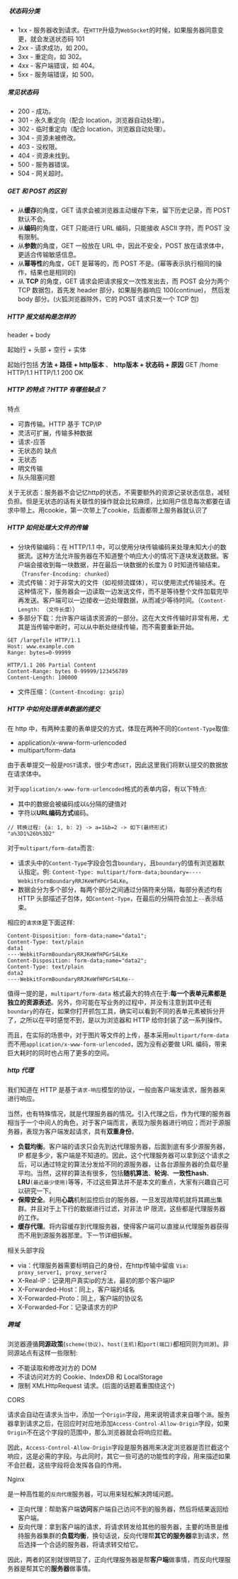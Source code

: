 
#####  状态码分类

- 1xx - 服务器收到请求。在`HTTP`升级为`WebSocket`的时候，如果服务器同意变更，就会发送状态码 101
- 2xx - 请求成功，如 200。
- 3xx - 重定向，如 302。
- 4xx - 客户端错误，如 404。
- 5xx - 服务端错误，如 500。

##### 常见状态码

- 200 - 成功。
- 301 - 永久重定向（配合 location，浏览器自动处理）。
- 302 - 临时重定向（配合 location，浏览器自动处理）。
- 304 - 资源未被修改。
- 403 - 没权限。
- 404 - 资源未找到。
- 500 - 服务器错误。
- 504 - 网关超时。


##### GET 和 POST 的区别

- 从**缓存**的角度，GET 请求会被浏览器主动缓存下来，留下历史记录，而 POST 默认不会。
- 从**编码**的角度，GET 只能进行 URL 编码，只能接收 ASCII 字符，而 POST 没有限制。
- 从**参数**的角度，GET 一般放在 URL 中，因此不安全，POST 放在请求体中，更适合传输敏感信息。
- 从**幂等性**的角度，GET 是幂等的，而 POST 不是。(幂等表示执行相同的操作，结果也是相同的)
- 从 **TCP** 的角度，GET 请求会把请求报文一次性发出去，而 POST 会分为两个 TCP 数据包，首先发 header 部分，如果服务器响应 100(continue)， 然后发 body 部分。(火狐浏览器除外，它的 POST 请求只发一个 TCP 包)

##### HTTP 报文结构是怎样的

header + body 

起始行 + 头部 + 空行 + 实体

起始行包括 **方法 + 路径 + http版本** 、 **http版本 + 状态码 + 原因**
GET /home HTTP/1.1
HTTP/1.1 200 OK


##### HTTP 的特点？HTTP 有哪些缺点？

特点
- 可靠传输。HTTP 基于 TCP/IP
- 灵活可扩展，传输多种数据
- 请求-应答
- 无状态的
缺点
- 无状态
- 明文传输
- 队头阻塞问题

关于无状态：服务器不会记忆http的状态，不需要额外的资源记录状态信息，减轻负担。但是无状态的话有关联性的操作就会比较麻烦，比如用户信息每次都要在请求中带上。用cookie，第一次带上了cookie，后面都带上服务器就认识了

##### HTTP 如何处理大文件的传输

- 分块传输编码：在 HTTP/1.1 中，可以使用分块传输编码来处理未知大小的数据流。这种方法允许服务器在不知道整个响应大小的情况下逐块发送数据。客户端会接收到每一块数据，并在最后一块数据的长度为 0 时知道传输结束。（`Transfer-Encoding: chunked`）
- 流式传输：对于非常大的文件（如视频流媒体），可以使用流式传输技术。在这种情况下，服务器会一边读取一边发送文件，而不是等待整个文件加载完毕再发送。客户端可以一边接收一边处理数据，从而减少等待时间。（`Content-Length: （文件长度）`）
- 多部分下载：允许客户端请求资源的一部分。这在大文件传输时非常有用，尤其是当传输中断时，可以从中断处继续传输，而不需要重新开始。

```
GET /largefile HTTP/1.1
Host: www.example.com
Range: bytes=0-99999

HTTP/1.1 206 Partial Content
Content-Range: bytes 0-99999/123456789
Content-Length: 100000
```

- 文件压缩：（`Content-Encoding: gzip`）

##### HTTP 中如何处理表单数据的提交

在 http 中，有两种主要的表单提交的方式，体现在两种不同的`Content-Type`取值:

- application/x-www-form-urlencoded
- multipart/form-data

由于表单提交一般是`POST`请求，很少考虑`GET`，因此这里我们将默认提交的数据放在请求体中。


对于`application/x-www-form-urlencoded`格式的表单内容，有以下特点:

- 其中的数据会被编码成以`&`分隔的键值对
- 字符以**URL编码方式**编码。

```
// 转换过程: {a: 1, b: 2} -> a=1&b=2 -> 如下(最终形式) 
"a%3D1%26b%3D2"
```

对于`multipart/form-data`而言:

- 请求头中的`Content-Type`字段会包含`boundary`，且`boundary`的值有浏览器默认指定。例: `Content-Type: multipart/form-data;boundary=----WebkitFormBoundaryRRJKeWfHPGrS4LKe`。
- 数据会分为多个部分，每两个部分之间通过分隔符来分隔，每部分表述均有 HTTP 头部描述子包体，如`Content-Type`，在最后的分隔符会加上`--`表示结束。

相应的`请求体`是下面这样:
```
Content-Disposition: form-data;name="data1";
Content-Type: text/plain 
data1 
----WebkitFormBoundaryRRJKeWfHPGrS4LKe 
Content-Disposition: form-data;name="data2"; 
Content-Type: text/plain 
data2 
----WebkitFormBoundaryRRJKeWfHPGrS4LKe--
```
  
值得一提的是，`multipart/form-data` 格式最大的特点在于:**每一个表单元素都是独立的资源表述**。另外，你可能在写业务的过程中，并没有注意到其中还有`boundary`的存在，如果你打开抓包工具，确实可以看到不同的表单元素被拆分开了，之所以在平时感觉不到，是以为浏览器和 HTTP 给你封装了这一系列操作。

而且，在实际的场景中，对于图片等文件的上传，基本采用`multipart/form-data`而不用`application/x-www-form-urlencoded`，因为没有必要做 URL 编码，带来巨大耗时的同时也占用了更多的空间。



##### http 代理

我们知道在 HTTP 是基于`请求-响应`模型的协议，一般由客户端发请求，服务器来进行响应。

当然，也有特殊情况，就是代理服务器的情况。引入代理之后，作为代理的服务器相当于一个中间人的角色，对于客户端而言，表现为服务器进行响应；而对于源服务器，表现为客户端发起请求，具有**双重身份**。

- **负载均衡**。客户端的请求只会先到达代理服务器，后面到底有多少源服务器，IP 都是多少，客户端是不知道的。因此，这个代理服务器可以拿到这个请求之后，可以通过特定的算法分发给不同的源服务器，让各台源服务器的负载尽量平均。当然，这样的算法有很多，包括**随机算法**、**轮询**、**一致性hash**、**LRU**`(最近最少使用)`等等，不过这些算法并不是本文的重点，大家有兴趣自己可以研究一下。
- **保障安全**。利用**心跳**机制监控后台的服务器，一旦发现故障机就将其踢出集群。并且对于上下行的数据进行过滤，对非法 IP 限流，这些都是代理服务器的工作。
- **缓存代理**。将内容缓存到代理服务器，使得客户端可以直接从代理服务器获得而不用到源服务器那里。下一节详细拆解。

相关头部字段

- via：代理服务器需要标明自己的身份，在http传输中留痕 `Via: proxy_server1, proxy_server2`
- X-Real-IP：记录用户真实ip的方法，最初的那个客户端IP
- X-Forwarded-Host：同上，客户端的域名
- X-Forwarded-Proto：同上，客户端的协议名
- X-Forwarded-For：记录请求方的IP


##### 跨域

浏览器遵循**同源政策**(`scheme(协议)`、`host(主机)`和`port(端口)`都相同则为`同源`)。非同源站点有这样一些限制:

- 不能读取和修改对方的 DOM
- 不读访问对方的 Cookie、IndexDB 和 LocalStorage
- 限制 XMLHttpRequest 请求。(后面的话题着重围绕这个)

CORS

请求会自动在请求头当中，添加一个`Origin`字段，用来说明请求来自哪个`源`。服务器拿到请求之后，在回应时对应地添加`Access-Control-Allow-Origin`字段，如果`Origin`不在这个字段的范围中，那么浏览器就会将响应拦截。

因此，`Access-Control-Allow-Origin`字段是服务器用来决定浏览器是否拦截这个响应，这是必需的字段。与此同时，其它一些可选的功能性的字段，用来描述如果不会拦截，这些字段将会发挥各自的作用。

Nginx 

是一种高性能的`反向代理`服务器，可以用来轻松解决跨域问题。
- 正向代理：帮助客户端**访问**客户端自己访问不到的服务器，然后将结果返回给客户端。
- 反向代理：拿到客户端的请求，将请求转发给其他的服务器，主要的场景是维持服务器集群的**负载均衡**，换句话说，反向代理帮**其它的服务器**拿到请求，然后选择一个合适的服务器，将请求转交给它。

因此，两者的区别就很明显了，正向代理服务器是帮**客户端**做事情，而反向代理服务器是帮其它的**服务器**做事情。


